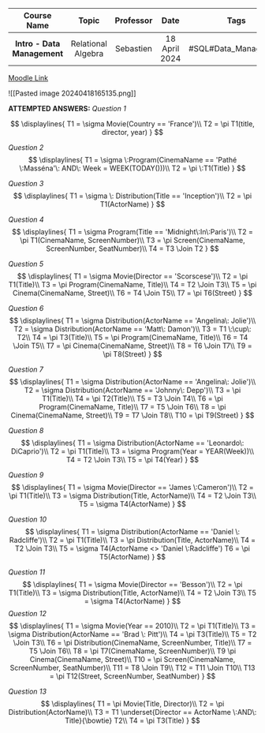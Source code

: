 |         Course Name         |       Topic        | Professor |     Date      |         Tags         |
| :-------------------------: | :----------------: | :-------: | :-----------: | :------------------: |
| **Intro - Data Management** | Relational Algebra | Sebastien | 18 April 2024 | #SQL#Data_Management |

[Moodle Link](https://learn.dsti.institute/pluginfile.php/28088/mod_resource/content/0/Relational-Model-Worksheet.pdf)

![[Pasted image 20240418165135.png]]

**ATTEMPTED ANSWERS:**
*Question 1*

$$
\displaylines{
T1 = \sigma Movie(Country == 'France')\\
T2 = \pi T1(title, director, year)
}
$$

*Question 2*
$$
\displaylines{
T1 = \sigma \:Program(CinemaName == 'Pathé \:Masséna'\: AND\: Week = WEEK(TODAY()))\\
T2 = \pi \:T1(Title)
}
$$

*Question 3*
$$
\displaylines{
T1 = \sigma \: Distribution(Title == 'Inception')\\
T2 = \pi T1(ActorName)
}
$$

*Question 4*
$$
\displaylines{
T1 = \sigma Program(Title == 'Midnight\:In\:Paris')\\
T2 = \pi T1(CinemaName, ScreenNumber)\\
T3 = \pi Screen(CinemaName, ScreenNumber, SeatNumber)\\
T4 = T3 \Join T2
}
$$

*Question 5*
$$
\displaylines{
T1 = \sigma Movie(Director == 'Scorscese')\\
T2 = \pi T1(Title)\\
T3 = \pi Program(CinemaName, Title)\\
T4 = T2 \Join T3\\
T5 = \pi Cinema(CinemaName, Street)\\
T6 = T4 \Join T5\\
T7 = \pi T6(Street)
}
$$

*Question 6*
$$
\displaylines{
T1 = \sigma Distribution(ActorName == 'Angelina\: Jolie')\\
T2 = \sigma Distribution(ActorName == 'Matt\: Damon')\\
T3 = T1 \:\cup\: T2\\
T4 = \pi T3(Title)\\
T5 = \pi Program(CinemaName, Title)\\
T6 = T4 \Join T5\\
T7 = \pi Cinema(CinemaName, Street)\\
T8 = T6 \Join T7\\
T9 = \pi T8(Street)
}
$$

*Question 7*
$$
\displaylines{
T1 = \sigma Distribution(ActorName == 'Angelina\: Jolie')\\
T2 = \sigma Distribution(ActorName == 'Johnny\: Depp')\\
T3 = \pi T1(Title)\\
T4 = \pi T2(Title)\\
T5 = T3 \Join T4\\
T6 = \pi Program(CinemaName, Title)\\
T7 = T5 \Join T6\\
T8 = \pi Cinema(CinemaName, Street)\\
T9 = T7 \Join T8\\
T10 = \pi T9(Street)
}
$$

*Question 8*
$$
\displaylines{
T1 = \sigma Distribution(ActorName == 'Leonardo\: DiCaprio')\\
T2 = \pi T1(Title)\\
T3 = \sigma Program(Year = YEAR(Week))\\
T4 = T2 \Join T3\\
T5 = \pi T4(Year)
}
$$

*Question 9*
$$
\displaylines{
T1 = \sigma Movie(Director == 'James \:Cameron')\\
T2 = \pi T1(Title)\\
T3 = \sigma Distribution(Title, ActorName)\\
T4 = T2 \Join T3\\
T5 = \sigma T4(ActorName)
}
$$

*Question 10*
$$
\displaylines{
T1 = \sigma Distribution(ActorName == 'Daniel \: Radcliffe')\\
T2 = \pi T1(Title)\\
T3 = \pi Distribution(Title, ActorName)\\
T4 = T2 \Join T3\\
T5 = \sigma T4(ActorName <> 'Daniel \:Radcliffe')
T6 = \pi T5(ActorName)
}
$$

*Question 11*
$$
\displaylines{
T1 = \sigma Movie(Director == 'Besson')\\
T2 = \pi T1(Title)\\
T3 = \sigma Distribution(Title, ActorName)\\
T4 = T2 \Join T3\\
T5 = \sigma T4(ActorName)
}
$$
*Question 12*
$$
\displaylines{
T1 = \sigma Movie(Year == 2010)\\
T2 = \pi T1(Title)\\
T3 = \sigma Distribution(ActorName == 'Brad \: Pitt')\\
T4 = \pi T3(Title)\\
T5 = T2 \Join T3\\
T6 = \pi Distribution(CinemaName, ScreenNumber, Title)\\
T7 = T5 \Join T6\\
T8 = \pi T7(CinemaName, ScreenNumber)\\
T9 \pi Cinema(CinemaName, Street)\\
T10 = \pi Screen(CinemaName, ScreenNumber, SeatNumber)\\
T11 = T8 \Join T9\\
T12 = T11 \Join T10\\
T13 = \pi T12(Street, ScreenNumber, SeatNumber)
}
$$

*Question 13*
$$
\displaylines{
T1 = \pi Movie(Title, Director)\\
T2 = \pi Distribution(ActorName)\\
T3 = T1 \underset{Director == ActorName \:AND\: Title}{\bowtie} T2\\
T4 = \pi T3(Title)
}
$$
